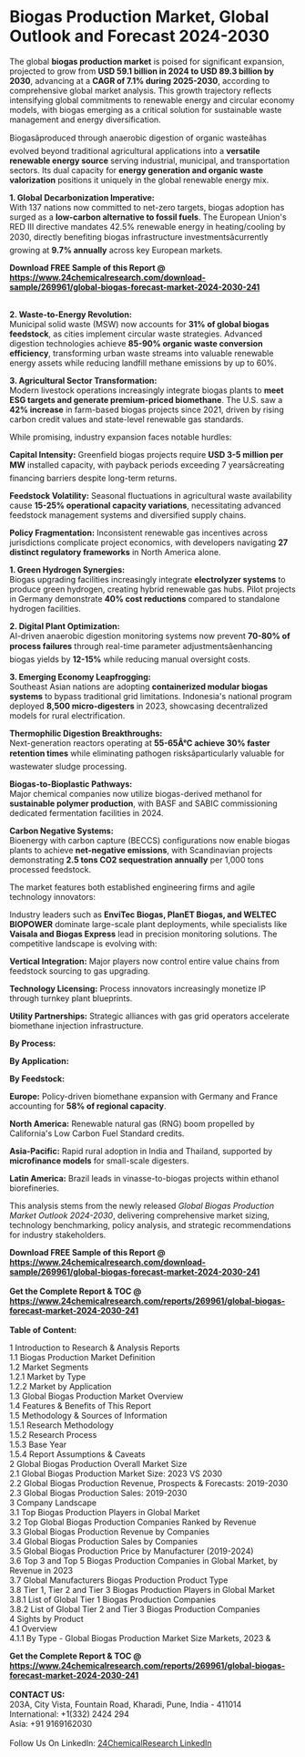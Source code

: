 <h1>Biogas Production Market, Global Outlook and Forecast 2024-2030</h1><p>The global <strong>biogas production market</strong> is poised for significant expansion, projected to grow from <strong>USD 59.1 billion in 2024 to USD 89.3 billion by 2030</strong>, advancing at a <strong>CAGR of 7.1% during 2025-2030</strong>, according to comprehensive global market analysis. This growth trajectory reflects intensifying global commitments to renewable energy and circular economy models, with biogas emerging as a critical solution for sustainable waste management and energy diversification.</p><p>Biogasâproduced through anaerobic digestion of organic wasteâhas evolved beyond traditional agricultural applications into a <strong>versatile renewable energy source</strong> serving industrial, municipal, and transportation sectors. Its dual capacity for <strong>energy generation and organic waste valorization</strong> positions it uniquely in the global renewable energy mix.</p><p><strong>1. Global Decarbonization Imperative:</strong><br>
With 137 nations now committed to net-zero targets, biogas adoption has surged as a <strong>low-carbon alternative to fossil fuels</strong>. The European Union's RED III directive mandates 42.5% renewable energy in heating/cooling by 2030, directly benefiting biogas infrastructure investmentsâcurrently growing at <strong>9.7% annually</strong> across key European markets.</p><div><b>Download FREE Sample of this Report @ 
            <a href="https://www.24chemicalresearch.com/download-sample/269961/global-biogas-forecast-market-2024-2030-241">
            https://www.24chemicalresearch.com/download-sample/269961/global-biogas-forecast-market-2024-2030-241</a></b></div><br><p><strong>2. Waste-to-Energy Revolution:</strong><br>
Municipal solid waste (MSW) now accounts for <strong>31% of global biogas feedstock</strong>, as cities implement circular waste strategies. Advanced digestion technologies achieve <strong>85-90% organic waste conversion efficiency</strong>, transforming urban waste streams into valuable renewable energy assets while reducing landfill methane emissions by up to 60%.</p><p><strong>3. Agricultural Sector Transformation:</strong><br>
Modern livestock operations increasingly integrate biogas plants to <strong>meet ESG targets and generate premium-priced biomethane</strong>. The U.S. saw a <strong>42% increase</strong> in farm-based biogas projects since 2021, driven by rising carbon credit values and state-level renewable gas standards.</p><p>While promising, industry expansion faces notable hurdles:</p><p><strong>Capital Intensity:</strong> Greenfield biogas projects require <strong>USD 3-5 million per MW</strong> installed capacity, with payback periods exceeding 7 yearsâcreating financing barriers despite long-term returns.</p><p><strong>Feedstock Volatility:</strong> Seasonal fluctuations in agricultural waste availability cause <strong>15-25% operational capacity variations</strong>, necessitating advanced feedstock management systems and diversified supply chains.</p><p><strong>Policy Fragmentation:</strong> Inconsistent renewable gas incentives across jurisdictions complicate project economics, with developers navigating <strong>27 distinct regulatory frameworks</strong> in North America alone.</p><p><strong>1. Green Hydrogen Synergies:</strong><br>
Biogas upgrading facilities increasingly integrate <strong>electrolyzer systems</strong> to produce green hydrogen, creating hybrid renewable gas hubs. Pilot projects in Germany demonstrate <strong>40% cost reductions</strong> compared to standalone hydrogen facilities.</p><p><strong>2. Digital Plant Optimization:</strong><br>
AI-driven anaerobic digestion monitoring systems now prevent <strong>70-80% of process failures</strong> through real-time parameter adjustmentsâenhancing biogas yields by <strong>12-15%</strong> while reducing manual oversight costs.</p><p><strong>3. Emerging Economy Leapfrogging:</strong><br>
Southeast Asian nations are adopting <strong>containerized modular biogas systems</strong> to bypass traditional grid limitations. Indonesia's national program deployed <strong>8,500 micro-digesters</strong> in 2023, showcasing decentralized models for rural electrification.</p><p><strong>Thermophilic Digestion Breakthroughs:</strong><br>
	Next-generation reactors operating at <strong>55-65Â°C achieve 30% faster retention times</strong> while eliminating pathogen risksâparticularly valuable for wastewater sludge processing.</p><p><strong>Biogas-to-Bioplastic Pathways:</strong><br>
	Major chemical companies now utilize biogas-derived methanol for <strong>sustainable polymer production</strong>, with BASF and SABIC commissioning dedicated fermentation facilities in 2024.</p><p><strong>Carbon Negative Systems:</strong><br>
	Bioenergy with carbon capture (BECCS) configurations now enable biogas plants to achieve <strong>net-negative emissions</strong>, with Scandinavian projects demonstrating <strong>2.5 tons CO2 sequestration annually</strong> per 1,000 tons processed feedstock.</p><p>The market features both established engineering firms and agile technology innovators:</p><p>Industry leaders such as <strong>EnviTec Biogas, PlanET Biogas, and WELTEC BIOPOWER</strong> dominate large-scale plant deployments, while specialists like <strong>Vaisala and Biogas Express</strong> lead in precision monitoring solutions. The competitive landscape is evolving with:</p><p><strong>Vertical Integration:</strong> Major players now control entire value chains from feedstock sourcing to gas upgrading.</p><p><strong>Technology Licensing:</strong> Process innovators increasingly monetize IP through turnkey plant blueprints.</p><p><strong>Utility Partnerships:</strong> Strategic alliances with gas grid operators accelerate biomethane injection infrastructure.</p><p><strong>By Process:</strong></p><p><strong>By Application:</strong></p><p><strong>By Feedstock:</strong></p><p><strong>Europe:</strong> Policy-driven biomethane expansion with Germany and France accounting for <strong>58% of regional capacity</strong>.</p><p><strong>North America:</strong> Renewable natural gas (RNG) boom propelled by California's Low Carbon Fuel Standard credits.</p><p><strong>Asia-Pacific:</strong> Rapid rural adoption in India and Thailand, supported by <strong>microfinance models</strong> for small-scale digesters.</p><p><strong>Latin America:</strong> Brazil leads in vinasse-to-biogas projects within ethanol biorefineries.</p><p>This analysis stems from the newly released <em>Global Biogas Production Market Outlook 2024-2030</em>, delivering comprehensive market sizing, technology benchmarking, policy analysis, and strategic recommendations for industry stakeholders.</p><div><b>Download FREE Sample of this Report @ 
            <a href="https://www.24chemicalresearch.com/download-sample/269961/global-biogas-forecast-market-2024-2030-241">
            https://www.24chemicalresearch.com/download-sample/269961/global-biogas-forecast-market-2024-2030-241</a></b></div><br><div><b>Get the Complete Report & TOC @ 
            <a href="https://www.24chemicalresearch.com/reports/269961/global-biogas-forecast-market-2024-2030-241">
            https://www.24chemicalresearch.com/reports/269961/global-biogas-forecast-market-2024-2030-241</a></b></div><br>
            <b>Table of Content:</b><p>1 Introduction to Research & Analysis Reports<br />
    1.1 Biogas Production Market Definition<br />
    1.2 Market Segments<br />
        1.2.1 Market by Type<br />
        1.2.2 Market by Application<br />
    1.3 Global Biogas Production Market Overview<br />
    1.4 Features & Benefits of This Report<br />
    1.5 Methodology & Sources of Information<br />
        1.5.1 Research Methodology<br />
        1.5.2 Research Process<br />
        1.5.3 Base Year<br />
        1.5.4 Report Assumptions & Caveats<br />
2 Global Biogas Production Overall Market Size<br />
    2.1 Global Biogas Production Market Size: 2023 VS 2030<br />
    2.2 Global Biogas Production Revenue, Prospects & Forecasts: 2019-2030<br />
    2.3 Global Biogas Production Sales: 2019-2030<br />
3 Company Landscape<br />
    3.1 Top Biogas Production Players in Global Market<br />
    3.2 Top Global Biogas Production Companies Ranked by Revenue<br />
    3.3 Global Biogas Production Revenue by Companies<br />
    3.4 Global Biogas Production Sales by Companies<br />
    3.5 Global Biogas Production Price by Manufacturer (2019-2024)<br />
    3.6 Top 3 and Top 5 Biogas Production Companies in Global Market, by Revenue in 2023<br />
    3.7 Global Manufacturers Biogas Production Product Type<br />
    3.8 Tier 1, Tier 2 and Tier 3 Biogas Production Players in Global Market<br />
        3.8.1 List of Global Tier 1 Biogas Production Companies<br />
        3.8.2 List of Global Tier 2 and Tier 3 Biogas Production Companies<br />
4 Sights by Product<br />
    4.1 Overview<br />
        4.1.1 By Type - Global Biogas Production Market Size Markets, 2023 &</p><div><b>Get the Complete Report & TOC @ 
            <a href="https://www.24chemicalresearch.com/reports/269961/global-biogas-forecast-market-2024-2030-241">
            https://www.24chemicalresearch.com/reports/269961/global-biogas-forecast-market-2024-2030-241</a></b></div><br><b>CONTACT US:</b><br>
            203A, City Vista, Fountain Road, Kharadi, Pune, India - 411014<br>
            International: +1(332) 2424 294<br>
            Asia: +91 9169162030 <br><br>
            Follow Us On LinkedIn: <a href="https://www.linkedin.com/company/24chemicalresearch/">24ChemicalResearch LinkedIn</a>
